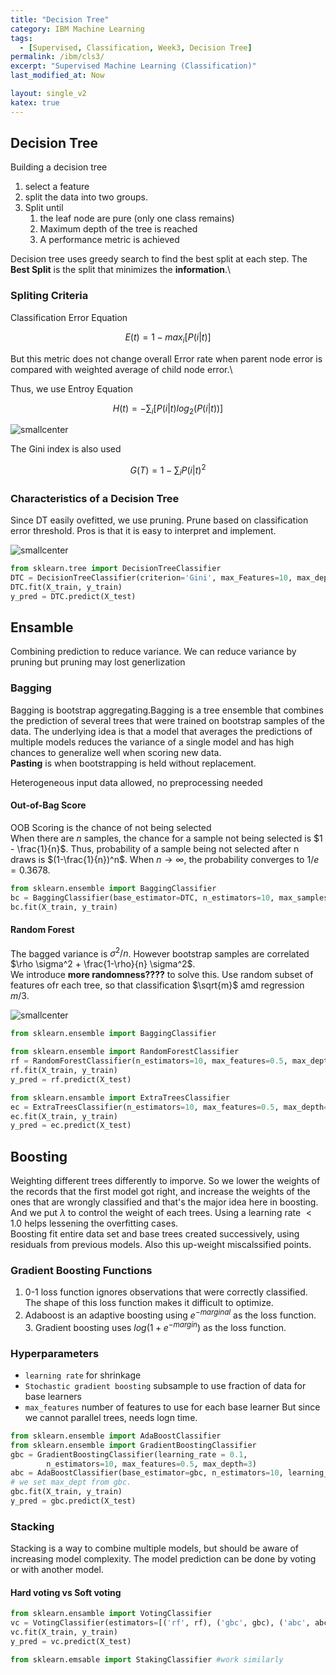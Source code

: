 ```yaml
---
title: "Decision Tree"
category: IBM Machine Learning
tags:
  - [Supervised, Classification, Week3, Decision Tree]
permalink: /ibm/cls3/
excerpt: "Supervised Machine Learning (Classification)"
last_modified_at: Now

layout: single_v2
katex: true
---
```


## Decision Tree

Building a decision tree 
1. select a feature
2. split the data into two groups.
3. Split until 
   1. the leaf node are pure (only one class remains)
   2. Maximum depth of the tree is reached
   3. A performance metric is achieved

Decision tree uses greedy search to find the best split at each step. The **Best Split** is the split that minimizes the **information**.\

### Spliting Criteria
Classification Error Equation 

$$E(t) = 1-max_i[P(i|t)]$$

But this metric does not change overall Error rate when parent node error is compared with weighted average of child node error.\

Thus, we use Entroy Equation

$$ H(t) = -\sum_i[P(i|t)log_2(P(i|t))]$$

![smallcenter](/assets/images/IBM/DT_error.png)

The Gini index is also used

$$ G(T) = 1-\sum_i P(i|t)^2$$

### Characteristics of a Decision Tree
Since DT easily ovefitted, we use pruning. Prune based on classification error threshold. Pros is that it is easy to interpret and implement.

![smallcenter](/assets/images/IBM/DT_purity-error.png)

```python
from sklearn.tree import DecisionTreeClassifier
DTC = DecisionTreeClassifier(criterion='Gini', max_Features=10, max_depth=3)
DTC.fit(X_train, y_train)
y_pred = DTC.predict(X_test)
```

## Ensamble
Combining prediction to reduce variance. We can reduce variance by pruning but pruning may lost generlization

### Bagging
Bagging is bootstrap aggregating.Bagging is a tree ensemble that combines the prediction of several trees that were trained on bootstrap samples of the data. The underlying idea is that a model that averages the predictions of multiple models reduces the variance of a single model and has high chances to generalize well when scoring new data.\
**Pasting** is when bootstrapping is held without replacement.

Heterogeneous input data allowed, no preprocessing needed

#### Out-of-Bag Score
OOB Scoring is the chance of not being selected\
When there are $n$ samples, the chance for a sample not being selected is $1 - \frac{1}{n}$. Thus, probability of a sample being not selected after n draws is $(1-\frac{1}{n})^n$. When $n \to \infty$, the probability converges to $1/e = 0.3678$. 

```python
from sklearn.ensemble import BaggingClassifier
bc = BaggingClassifier(base_estimator=DTC, n_estimators=10, max_samples=0.5, max_features=0.5)
bc.fit(X_train, y_train)
``` 

#### Random Forest
The bagged variance is $\sigma^2 /n$. However bootstrap samples are correlated $\rho \sigma^2 + \frac{1-\rho}{n} \sigma^2$.\
We introduce **more randomness????** to solve this. Use random subset of features ofr each tree, so that classification $\sqrt{m}$ amd regression $m/3$. 

![smallcenter](/assets/images/IBM/RFM.png)

```python
from sklearn.ensemble import BaggingClassifier

from sklearn.ensemble import RandomForestClassifier
rf = RandomForestClassifier(n_estimators=10, max_features=0.5, max_depth=3)
rf.fit(X_train, y_train)
y_pred = rf.predict(X_test)

from sklearn.ensamble import ExtraTreesClassifier
ec = ExtraTreesClassifier(n_estimators=10, max_features=0.5, max_depth=3)
ec.fit(X_train, y_train)
y_pred = ec.predict(X_test)
```

## Boosting
Weighting different trees differently to imporve. So we lower the weights of the records that the first model got right, and increase the weights of the ones that are wrongly classified and that's the major idea here in boosting.
And we put $\lambda$ to control the weight of each trees. Using a learning rate $< 1.0$ helps lessening the overfitting cases.\
Boosting fit entire data set and base trees created successively, using residuals from previous models. Also this up-weight miscalssified points.

### Gradient Boosting Functions
1. 0-1 loss function ignores observations that were correctly classified. The shape of this loss function makes it difficult to optimize.
2. Adaboost is an adaptive boosting using $e^{-marginal}$ as the loss function. 3. Gradient boosting uses $log(1+e^{-margin})$ as the loss function.

### Hyperparameters
- `learning rate` for shrinkage
- `Stochastic gradient boosting` subsample to use fraction of data for base learners
- `max_features` number of features to use for each base learner
But since we cannot parallel trees, needs logn time. 

```python
from sklearn.ensemble import AdaBoostClassifier
from sklearn.ensemble import GradientBoostingClassifier
gbc = GradientBoostingClassifier(learning_rate = 0.1,
        n_estimators=10, max_features=0.5, max_depth=3)
abc = AdaBoostClassifier(base_estimator=gbc, n_estimators=10, learning_rate=0.1)
# we set max_dept from gbc.
gbc.fit(X_train, y_train)
y_pred = gbc.predict(X_test)
```

### Stacking
Stacking is a way to combine multiple models, but should be aware of increasing model complexity. The model prediction can be done by voting or with another model.
#### Hard voting vs Soft voting

```python
from sklearn.ensamble import VotingClassifier
vc = VotingClassifier(estimators=[('rf', rf), ('gbc', gbc), ('abc', abc)], voting='hard')
vc.fit(X_train, y_train)
y_pred = vc.predict(X_test)

from sklearn.emsable import StakingClassifier #work similarly
```
